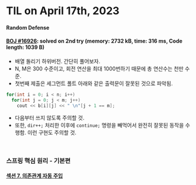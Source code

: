# **TIL on April 17th, 2023**

#### Random Defense
#### [BOJ #16926](../../../Problem%20Solving/boj/random%20defense/16926-04-17-2023.cpp): solved on 2nd try (memory: 2732 kB, time: 316 ms, Code length: 1039 B)
* 배열 돌리기 하위버전. 간단히 풀어보자.
* N, M은 300 수준이고, 회전 연산을 최대 1000번하기 때문에 총 연산수는 천만 수준.
* 첫번째 제출은 세그먼트 폴트 아래와 같은 출력문이 잘못된 것으로 파악됨.

```cpp
for(int i = 0; i < n; i++)
  for(int j = 0; j < m; j++)
    cout << b[i][j] << " \n"[j + 1 == m];
```

* 다음부터 쓰지 않도록 주의할 것.
* 또한, `dir++;` 처리한 이후에 `continue;` 명령을 빼먹어서 완전히 잘못된 동작을 수행함. 이런 구현도 주의할 것.

<br>

### 스프링 핵심 원리 - 기본편
#### [섹션 7. 의존관계 자동 주입](../../../Library%20and%20Framework/spring/Lecture-02/ch-07-04-15-2023.md)